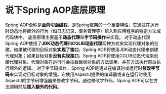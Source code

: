 # 说下Spring AOP底层原理
<font style="color:rgb(0, 0, 0);background-color:rgb(248, 248, 248);">Spring AOP全称是</font>**<font style="color:rgb(0, 0, 0);background-color:rgb(248, 248, 248);">面向切面编程</font>**<font style="color:rgb(0, 0, 0);background-color:rgb(248, 248, 248);">，是Spring框架的一个重要特性，它通过在运行时动态地将额外的行为（如日志记录、事务管理等）织入到应用程序的特定方法或代码块中。</font>
<font style="color:rgb(0, 0, 0);background-color:rgb(248, 248, 248);">底层原理主要基于</font>**<font style="color:rgb(0, 0, 0);background-color:rgb(248, 248, 248);">动态代理</font>**<font style="color:rgb(0, 0, 0);background-color:rgb(248, 248, 248);">和</font>**<font style="color:rgb(0, 0, 0);background-color:rgb(248, 248, 248);">字节码操作</font>**<font style="color:rgb(0, 0, 0);background-color:rgb(248, 248, 248);">来实现。</font>
<font style="color:rgb(0, 0, 0);background-color:rgb(248, 248, 248);">对于动态代理Spring AOP使用了</font>**<font style="color:rgb(0, 0, 0);background-color:rgb(248, 248, 248);">JDK动态代理</font>**<font style="color:rgb(0, 0, 0);background-color:rgb(248, 248, 248);">和</font>**<font style="color:rgb(0, 0, 0);background-color:rgb(248, 248, 248);">CGLIB动态代理</font>**<font style="color:rgb(0, 0, 0);background-color:rgb(248, 248, 248);">两种方式来实现代理对象的创建。如果被代理的目标对象</font>**<font style="color:rgb(0, 0, 0);background-color:rgb(248, 248, 248);">实现了接口</font>**<font style="color:rgb(0, 0, 0);background-color:rgb(248, 248, 248);">，Spring AOP将使用JDK动态代理来创建代理对象；如果目标对象</font>**<font style="color:rgb(0, 0, 0);background-color:rgb(248, 248, 248);">没有实现接口</font>**<font style="color:rgb(0, 0, 0);background-color:rgb(248, 248, 248);">，Spring AOP将使用CGLIB动态代理来创建代理对象。代理对象在运行时会拦截目标对象的方法调用，并在方法执行前后执行额外的逻辑。</font>
<font style="color:rgb(0, 0, 0);background-color:rgb(248, 248, 248);">对于字节码操作，Spring AOP是通过在编译时或运行时</font>**<font style="color:rgb(0, 0, 0);background-color:rgb(248, 248, 248);">修改字节码</font>**<font style="color:rgb(0, 0, 0);background-color:rgb(248, 248, 248);">来实现对目标对象的增强。它使用AspectJ提供的编译器或者在运行时使用AspectJ的字节码增强器来修改字节码。通过修改字节码，Spring AOP可以在方法调用前后</font>**<font style="color:rgb(0, 0, 0);background-color:rgb(248, 248, 248);">插入额外的代码</font>**<font style="color:rgb(0, 0, 0);background-color:rgb(248, 248, 248);">。</font>
